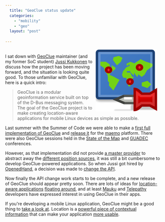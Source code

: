 ```yaml
---
  title: "GeoClue status update"
  categories: 
    - "mobility"
    - "geo"
  layout: "post"

---
```

<p>
<img src="/files/geoclue-200.png" height="200" width="200" border="0" align="right" hspace="10" vspace="4" alt="GeoClue" title="GeoClue" /><br />I sat down with <a href="http://www.freedesktop.org/wiki/Software/GeoClue">GeoClue</a> maintainer (and my former SoC student) <a href="http://vilunki.wordpress.com/">Jussi Kukkonen</a> to discuss how the project has been moving forward, and the situation is looking quite good. To those unfamiliar with GeoClue, here is a quick intro:
</p><blockquote>
GeoClue is a modular geoinformation service built on top of the D-Bus messaging system. The goal of the GeoClue project is to make creating location-aware applications for mobile Linux devices as simple as possible.
</blockquote><p>
Last summer with the Summer of Code we were able to make a <a href="http://bergie.iki.fi/blog/geoclue_is_appearing/">first full implementation of GeoClue</a> and <a href="http://vilunki.wordpress.com/2007/08/22/geoclue-08-soc-released/">release it</a> for the <a href="http://maemo.org/">maemo</a> platform. There were also GeoClue sessions held in the <a href="http://www.slideshare.net/ajturner/geoclue-state-of-the-map-2007">State of the Map</a> and <a href="http://beta.guadec.org/node/581">GUADEC</a> conferences.
</p><p>
However, as that implementation did not provide <a href="http://www.freedesktop.org/wiki/Software/GeoClue#head-15bcdec2110a8515956187b4137ad8702f540762">a master provider</a> to abstract away the <a href="http://www.freedesktop.org/wiki/Software/GeoClue#head-e73ac91b0697338613054a80e3a0f496e4f0714f">different position sources</a>, it was still a bit cumbersome to develop GeoClue-powered applications. So when Jussi got hired by <a href="http://o-hand.com/">OpenedHand</a>, a decision was made to <a href="http://vilunki.wordpress.com/2007/11/10/api-stability-whazzat/">change the API</a>.
</p><p>
Now finally the API change work starts to be complete, and a new release of GeoClue should appear pretty soon. There are lots of ideas for <a href="http://www.freedesktop.org/wiki/Software/GeoClue#head-32194acec6df299bec227dd0838960febe2d853b">location-aware applications</a> <a href="http://www.readwriteweb.com/archives/12_future_apps_for_your_iphone.php">floating around</a>, and at least <a href="http://mauku.henrikhedberg.com/">Mauku</a> and <a href="http://telepathy.freedesktop.org/wiki/">Telepathy</a> developers have expressed interest in using GeoClue in their apps.
</p><p>
If you're developing a mobile Linux application, GeoClue might be a good thing to <a href="http://www.freedesktop.org/wiki/Software/GeoClue#head-3d7bd11b567a68a6d54e1380a7bbf9bbd97f6082">take a look at</a>. Location is a <a href="http://worrydream.com/MagicInk/#inferring_context_from_the_environment">powerful piece of contextual information</a> that can make your application <a href="http://worrydream.com/MagicInk/">more usable</a>.
</p>